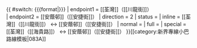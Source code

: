 {{ #switch: {{{format|}}}
  | endpoint1 = [[荃灣]]（[[川龍街]]）  
  | endpoint2 = [[安蔭邨]]（[[安捷街]]）
  | direction = 2
  | status =
  | inline = [[荃灣]]（[[川龍街]]） ↔ [[安蔭邨]]（[[安捷街]]）
  | normal =
  | full =
  | special = [[荃灣]]（[[海貴路]]） ↔ [[安蔭邨]]（[[安捷街]]）
}}<noinclude>[[category:新界專線小巴路線模板|083A]]</noinclude>